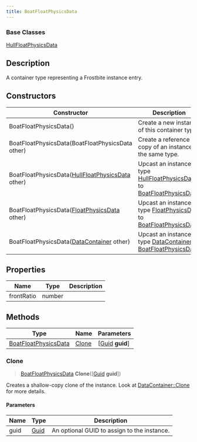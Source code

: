 ```yaml
---
title: BoatFloatPhysicsData
---
```

### Base Classes

[HullFloatPhysicsData](HullFloatPhysicsData)

## Description

A container type representing a Frostbite instance entry.

## Constructors

| Constructor                                                                     | Description                                                                                                                     |
| ------------------------------------------------------------------------------- | ------------------------------------------------------------------------------------------------------------------------------- |
| BoatFloatPhysicsData()                                                          | Create a new instance of this container type.                                                                                   |
| BoatFloatPhysicsData(BoatFloatPhysicsData other)                                | Create a reference copy of an instance of the same type.                                                                        |
| BoatFloatPhysicsData([HullFloatPhysicsData](HullFloatPhysicsData) other)        | Upcast an instance of type [HullFloatPhysicsData](HullFloatPhysicsData) to [BoatFloatPhysicsData](BoatFloatPhysicsData).        |
| BoatFloatPhysicsData([FloatPhysicsData](FloatPhysicsData) other)                | Upcast an instance of type [FloatPhysicsData](FloatPhysicsData) to [BoatFloatPhysicsData](BoatFloatPhysicsData).                |
| BoatFloatPhysicsData([DataContainer](/vext/ref/shared/class/datacontainer) other) | Upcast an instance of type [DataContainer](/vext/ref/shared/class/datacontainer) to [BoatFloatPhysicsData](BoatFloatPhysicsData). |

## Properties

| Name       | Type   | Description |
| ---------- | ------ | ----------- |
| frontRatio | number |             |

## Methods

| Type                                         | Name            | Parameters                                     |
| -------------------------------------------- | --------------- | ---------------------------------------------- |
| [BoatFloatPhysicsData](BoatFloatPhysicsData) | [Clone](#clone) | \[[Guid](/vext/ref/shared/class/guid) **guid**\] |

### Clone

> [BoatFloatPhysicsData](BoatFloatPhysicsData) **Clone**(\[[Guid](/vext/ref/shared/class/guid) **guid**\])

Creates a shallow-copy clone of the instance. Look at [DataContainer::Clone](/vext/ref/shared/class/datacontainer#clone) for more details.

#### Parameters

| Name | Type         | Description                                 |
| ---- | ------------ | ------------------------------------------- |
| guid | [Guid](Guid) | An optional GUID to assign to the instance. |
